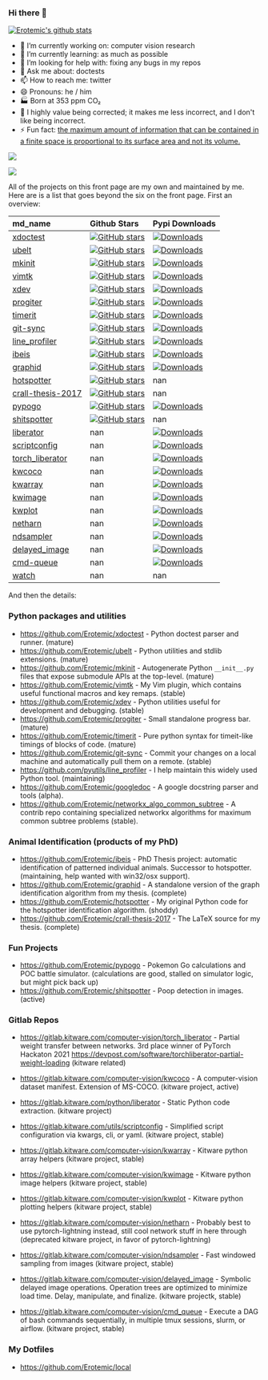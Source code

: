 ### Hi there 👋

[![Erotemic's github stats](https://github-readme-stats.vercel.app/api?username=Erotemic)](https://github.com/Erotemic/github-readme-stats)



- 🔭 I’m currently working on: computer vision research
- 🌱 I’m currently learning: as much as possible
- 🤔 I’m looking for help with: fixing any bugs in my repos
- 💬 Ask me about: doctests
- 📫 How to reach me: twitter
- 😄 Pronouns: he / him
- 🏭 Born at 353 ppm CO₂
- 🧠 I highly value being corrected; it makes me less incorrect, and I don't like being incorrect.
- ⚡ Fun fact: [the maximum amount of information that can be contained in a finite space is proportional to its surface area and not its volume.](https://en.wikipedia.org/wiki/Holographic_principle#Energy,_matter,_and_information_equivalence)
 
 
[![](https://img.shields.io/github/followers/Erotemic.svg?style=social&label=Follow:Erotemic)](https://github.com/Erotemic)

[![](https://img.shields.io/twitter/follow/Erotemic.svg?style=social)](https://twitter.com/Erotemic)

 All of the projects on this front page are my own and maintained by me. Here are is a list that goes beyond the six on the front page. First an overview:
 
| md_name                                                                       | Github Stars                                                                                                                                                                | Pypi Downloads                                                                                                     |
|:------------------------------------------------------------------------------|:----------------------------------------------------------------------------------------------------------------------------------------------------------------------------|:-------------------------------------------------------------------------------------------------------------------|
| [xdoctest](https://github.com/Erotemic/xdoctest)                              | [![GitHub stars](https://img.shields.io/github/stars/Erotemic/xdoctest?style=social&label=stars:xdoctest)](https://github.com/Erotemic/xdoctest)                            | [![Downloads](https://img.shields.io/pypi/dm/xdoctest.svg)](https://pypistats.org/packages/xdoctest)               |
| [ubelt](https://github.com/Erotemic/ubelt)                                    | [![GitHub stars](https://img.shields.io/github/stars/Erotemic/ubelt?style=social&label=stars:ubelt)](https://github.com/Erotemic/ubelt)                                     | [![Downloads](https://img.shields.io/pypi/dm/ubelt.svg)](https://pypistats.org/packages/ubelt)                     |
| [mkinit](https://github.com/Erotemic/mkinit)                                  | [![GitHub stars](https://img.shields.io/github/stars/Erotemic/mkinit?style=social&label=stars:mkinit)](https://github.com/Erotemic/mkinit)                                  | [![Downloads](https://img.shields.io/pypi/dm/mkinit.svg)](https://pypistats.org/packages/mkinit)                   |
| [vimtk](https://github.com/Erotemic/vimtk)                                    | [![GitHub stars](https://img.shields.io/github/stars/Erotemic/vimtk?style=social&label=stars:vimtk)](https://github.com/Erotemic/vimtk)                                     | [![Downloads](https://img.shields.io/pypi/dm/vimtk.svg)](https://pypistats.org/packages/vimtk)                     |
| [xdev](https://github.com/Erotemic/xdev)                                      | [![GitHub stars](https://img.shields.io/github/stars/Erotemic/xdev?style=social&label=stars:xdev)](https://github.com/Erotemic/xdev)                                        | [![Downloads](https://img.shields.io/pypi/dm/xdev.svg)](https://pypistats.org/packages/xdev)                       |
| [progiter](https://github.com/Erotemic/progiter)                              | [![GitHub stars](https://img.shields.io/github/stars/Erotemic/progiter?style=social&label=stars:progiter)](https://github.com/Erotemic/progiter)                            | [![Downloads](https://img.shields.io/pypi/dm/progiter.svg)](https://pypistats.org/packages/progiter)               |
| [timerit](https://github.com/Erotemic/timerit)                                | [![GitHub stars](https://img.shields.io/github/stars/Erotemic/timerit?style=social&label=stars:timerit)](https://github.com/Erotemic/timerit)                               | [![Downloads](https://img.shields.io/pypi/dm/timerit.svg)](https://pypistats.org/packages/timerit)                 |
| [git-sync](https://github.com/Erotemic/git-sync)                              | [![GitHub stars](https://img.shields.io/github/stars/Erotemic/git-sync?style=social&label=stars:git-sync)](https://github.com/Erotemic/git-sync)                            | [![Downloads](https://img.shields.io/pypi/dm/git-sync.svg)](https://pypistats.org/packages/git-sync)               |
| [line_profiler](https://github.com/pyutils/line_profiler)                     | [![GitHub stars](https://img.shields.io/github/stars/pyutils/line_profiler?style=social&label=stars:line_profiler)](https://github.com/pyutils/line_profiler)               | [![Downloads](https://img.shields.io/pypi/dm/line_profiler.svg)](https://pypistats.org/packages/line_profiler)     |
| [ibeis](https://github.com/Erotemic/ibeis)                                    | [![GitHub stars](https://img.shields.io/github/stars/Erotemic/ibeis?style=social&label=stars:ibeis)](https://github.com/Erotemic/ibeis)                                     | [![Downloads](https://img.shields.io/pypi/dm/ibeis.svg)](https://pypistats.org/packages/ibeis)                     |
| [graphid](https://github.com/Erotemic/graphid)                                | [![GitHub stars](https://img.shields.io/github/stars/Erotemic/graphid?style=social&label=stars:graphid)](https://github.com/Erotemic/graphid)                               | [![Downloads](https://img.shields.io/pypi/dm/graphid.svg)](https://pypistats.org/packages/graphid)                 |
| [hotspotter](https://github.com/Erotemic/hotspotter)                          | [![GitHub stars](https://img.shields.io/github/stars/Erotemic/hotspotter?style=social&label=stars:hotspotter)](https://github.com/Erotemic/hotspotter)                      | nan                                                                                                                |
| [crall-thesis-2017](https://github.com/Erotemic/crall-thesis-2017)            | [![GitHub stars](https://img.shields.io/github/stars/Erotemic/crall-thesis-2017?style=social&label=stars:crall-thesis-2017)](https://github.com/Erotemic/crall-thesis-2017) | nan                                                                                                                |
| [pypogo](https://github.com/Erotemic/pypogo)                                  | [![GitHub stars](https://img.shields.io/github/stars/Erotemic/pypogo?style=social&label=stars:pypogo)](https://github.com/Erotemic/pypogo)                                  | [![Downloads](https://img.shields.io/pypi/dm/pypogo.svg)](https://pypistats.org/packages/pypogo)                   |
| [shitspotter](https://github.com/Erotemic/shitspotter)                        | [![GitHub stars](https://img.shields.io/github/stars/Erotemic/shitspotter?style=social&label=stars:shitspotter)](https://github.com/Erotemic/shitspotter)                   | nan                                                                                                                |
| [liberator](https://gitlab.kitware.com/python/liberator)                      | nan                                                                                                                                                                         | [![Downloads](https://img.shields.io/pypi/dm/liberator.svg)](https://pypistats.org/packages/liberator)             |
| [scriptconfig](https://gitlab.kitware.com/utils/scriptconfig)                 | nan                                                                                                                                                                         | [![Downloads](https://img.shields.io/pypi/dm/scriptconfig.svg)](https://pypistats.org/packages/scriptconfig)       |
| [torch_liberator](https://gitlab.kitware.com/computer-vision/torch_liberator) | nan                                                                                                                                                                         | [![Downloads](https://img.shields.io/pypi/dm/torch_liberator.svg)](https://pypistats.org/packages/torch_liberator) |
| [kwcoco](https://gitlab.kitware.com/computer-vision/kwcoco)                   | nan                                                                                                                                                                         | [![Downloads](https://img.shields.io/pypi/dm/kwcoco.svg)](https://pypistats.org/packages/kwcoco)                   |
| [kwarray](https://gitlab.kitware.com/computer-vision/kwarray)                 | nan                                                                                                                                                                         | [![Downloads](https://img.shields.io/pypi/dm/kwarray.svg)](https://pypistats.org/packages/kwarray)                 |
| [kwimage](https://gitlab.kitware.com/computer-vision/kwimage)                 | nan                                                                                                                                                                         | [![Downloads](https://img.shields.io/pypi/dm/kwimage.svg)](https://pypistats.org/packages/kwimage)                 |
| [kwplot](https://gitlab.kitware.com/computer-vision/kwplot)                   | nan                                                                                                                                                                         | [![Downloads](https://img.shields.io/pypi/dm/kwplot.svg)](https://pypistats.org/packages/kwplot)                   |
| [netharn](https://gitlab.kitware.com/computer-vision/netharn)                 | nan                                                                                                                                                                         | [![Downloads](https://img.shields.io/pypi/dm/netharn.svg)](https://pypistats.org/packages/netharn)                 |
| [ndsampler](https://gitlab.kitware.com/computer-vision/ndsampler)             | nan                                                                                                                                                                         | [![Downloads](https://img.shields.io/pypi/dm/ndsampler.svg)](https://pypistats.org/packages/ndsampler)             |
| [delayed_image](https://gitlab.kitware.com/computer-vision/delayed_image)     | nan                                                                                                                                                                         | [![Downloads](https://img.shields.io/pypi/dm/delayed_image.svg)](https://pypistats.org/packages/delayed_image)     |
| [cmd-queue](https://gitlab.kitware.com/computer-vision/cmd-queue)             | nan                                                                                                                                                                         | [![Downloads](https://img.shields.io/pypi/dm/cmd-queue.svg)](https://pypistats.org/packages/cmd-queue)             |
| [watch](https://gitlab.kitware.com/watch/watch)                               | nan                                                                                                                                                                         | nan                                                                                                                |

 
 And then the details:
 
### Python packages and utilities

 - https://github.com/Erotemic/xdoctest - Python doctest parser and runner. (mature)
 - https://github.com/Erotemic/ubelt - Python utilities and stdlib extensions. (mature)
 - https://github.com/Erotemic/mkinit - Autogenerate Python `__init__.py` files that expose submodule APIs at the top-level. (mature)
 - https://github.com/Erotemic/vimtk - My Vim plugin, which contains useful functional macros and key remaps. (stable)
 - https://github.com/Erotemic/xdev - Python utilities useful for development and debugging. (stable)
 - https://github.com/Erotemic/progiter - Small standalone progress bar. (mature)
 - https://github.com/Erotemic/timerit - Pure python syntax for timeit-like timings of blocks of code. (mature)
 - https://github.com/Erotemic/git-sync - Commit your changes on a local machine and automatically pull them on a remote. (stable)
 - https://github.com/pyutils/line_profiler - I help maintain this widely used Python tool. (maintaining)
 - https://github.com/Erotemic/googledoc - A google docstring parser and tools (alpha).
 - https://github.com/Erotemic/networkx_algo_common_subtree - A contrib repo containing specialized networkx algorithms for maximum common subtree problems (stable).

### Animal Identification (products of my PhD)

 - https://github.com/Erotemic/ibeis - PhD Thesis project: automatic identification of patterned individual animals. Successor to hotspotter. (maintaining, help wanted with win32/osx support).
 - https://github.com/Erotemic/graphid - A standalone version of the graph identification algorithm from my thesis. (complete)
 - https://github.com/Erotemic/hotspotter - My original Python code for the hotspotter identification algorithm. (shoddy)
 - https://github.com/Erotemic/crall-thesis-2017 - The LaTeX source for my thesis. (complete)

### Fun Projects

 - https://github.com/Erotemic/pypogo - Pokemon Go calculations and POC battle simulator. (calculations are good, stalled on simulator logic, but might pick back up)
 - https://github.com/Erotemic/shitspotter - Poop detection in images. (active)


### Gitlab Repos

- https://gitlab.kitware.com/computer-vision/torch_liberator - Partial weight transfer between networks. 3rd place winner of PyTorch Hackaton 2021 https://devpost.com/software/torchliberator-partial-weight-loading (kitware related)

- https://gitlab.kitware.com/computer-vision/kwcoco - A computer-vision dataset manifest. Extension of MS-COCO. (kitware project, active)


- https://gitlab.kitware.com/python/liberator - Static Python code extraction. (kitware project)
- https://gitlab.kitware.com/utils/scriptconfig - Simplified script configuration via kwargs, cli, or yaml. (kitware project, stable)


- https://gitlab.kitware.com/computer-vision/kwarray - Kitware python array helpers (kitware project, stable)
- https://gitlab.kitware.com/computer-vision/kwimage - Kitware python image helpers (kitware project, stable)
- https://gitlab.kitware.com/computer-vision/kwplot - Kitware python plotting helpers (kitware project, stable)

- https://gitlab.kitware.com/computer-vision/netharn - Probably best to use pytorch-lightning instead, still cool network stuff in here through (deprecated kitware project, in favor of pytorch-lightning)
- https://gitlab.kitware.com/computer-vision/ndsampler - Fast windowed sampling from images (kitware project, stable)
- https://gitlab.kitware.com/computer-vision/delayed_image - Symbolic delayed image operations. Operation trees are optimized to minimize load time. Delay, manipulate, and finalize. (kitware projectk, stable)
- https://gitlab.kitware.com/computer-vision/cmd_queue - Execute a DAG of bash commands sequentially, in multiple tmux sessions, slurm, or airflow. (kitware project, stable)

### My Dotfiles
- https://github.com/Erotemic/local
